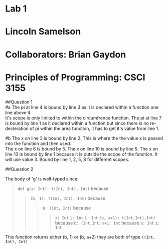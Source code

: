 # Lab 1

# Lincoln Samelson
# Collaborators: Brian Gaydon
# Principles of Programming: CSCI 3155

##Question 1  
  #a The pi at line 4 is bound by line 3 as it is declared within a function one line above it.  
    It's scope is only limited to within the circumfrence function.  The pi at line 7 is bound by line 1 as it declared
    within a function but since there is no re-decleration of pi within the area function, it has to get it's value from 
    line 1.
  
  
  
  #b The x on line 3 is bound by line 2.  This is where the the value x is passed into the function and then used.  
	 The x on line 6 is bound by 5. 
	 The x on line 10 is bound by line 5. 
	 The x on line 13 is bound by line 1 because it is outside the scope of the function.  It will use value 3. 
	 Bound by line 1, 2, 5, 8 for different scopes.  


##Question 2 

The body of 'g' is well-typed since:

>`def g(x: Int): ((Int, Int), Int)` because
>>`(b, 1): ((Int, Int), Int)` because
>>>`b: (Int, Int)` because
>>>>`x: Int`
>>>>`1: Int`
>>>`1: Int`
>>`(b, a+1): ((Int,Int),Int)` because
>>>`b: (Int,Int)`
>>>`a+1: Int` because
>>>>`a: Int`
>>>>`1: Int`
	
This function returns either (b, 1) or (b, a+2) they are both of type `((Int, Int), Int)`